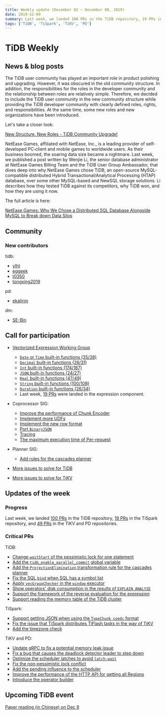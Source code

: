 ```yaml
---
title: Weekly update (December 02 ~ December 08, 2019)
date: 2019-12-09
summary: Last week, we landed 100 PRs in the TiDB repository, 19 PRs in the TiSpark repository, and 49 PRs in the TiKV and PD repositories.
tags: ['TiDB', 'TiSpark', 'TiKV', 'PD']
---
```


# TiDB Weekly

## News & blog posts

The TiDB user community has played an important role in product polishing and upgrading. However, it was obscured in the old community structure. In addition, the responsibilities for the roles in the developer community and the relationship between roles are relatively simple. Therefore, we decided to include the TiDB user community in the new community structure while providing the TiDB developer community with clearly defined roles, rights, and responsibilities. At the same time, some new roles and new organizations have been introduced.

Let's take a closer look:

[New Structure, New Roles - TiDB Community Upgrade!](https://pingcap.com/blog/tidb-community-upgrade/)

NetEase Games, affiliated with NetEase, Inc., is a leading provider of self‐developed PC‐client and mobile games to worldwide users. As their business boomed, the soaring data size became a nightmare. Last week, we published a post written by Wenjie Li, the senior database administrator at NetEase Games Billing Team and the TiDB User Group Ambassador, that dives deep into why NetEase Games chose TiDB, an open-source MySQL-compatible distributed Hybrid Transactional/Analytical Processing (HTAP) database, over some other MySQL-based and NewSQL storage solutions. Li describes how they tested TiDB against its competitors, why TiDB won, and how they are using it now.

The full article is here:

[NetEase Games: Why We Chose a Distributed SQL Database Alongside MySQL to Break down Data Silos](https://pingcap.com/success-stories/why-we-chose-a-distributed-sql-database-alongside-mysql-to-break-down-data-silos/)

## Community

### New contributors

tidb:

* [ylht](https://github.com/ylht)
* [eggeek](https://github.com/eggeek)
* [t0350](https://github.com/t0350)
* [tongxing2019](https://github.com/tongxing2019)

pd:

* [ekalinin](https://github.com/ekalinin)

dm:

* [SE-Bin](https://github.com/SE-Bin)

## Call for participation

* [Vectorized Expression Working Group](https://github.com/pingcap/community/blob/master/working-groups/wg-vec-expr.md)
    * [`Date` or `Time` built-in functions (35/38)](https://github.com/pingcap/tidb/issues/12101)
    * [`Decimal` built-in functions (26/31)](https://github.com/pingcap/tidb/issues/12102)
    * [`Int` built-in functions (174/187)](https://github.com/pingcap/tidb/issues/12103)
    * [`JSON` built-in functions (24/27)](https://github.com/pingcap/tidb/issues/12104)
    * [`Real` built-in functions (47/49)](https://github.com/pingcap/tidb/issues/12105)
    * [`String` built-in functions (100/108)](https://github.com/pingcap/tidb/issues/12106)
    * [`Duration` built-in functions (26/34)](https://github.com/pingcap/tidb/issues/12176)
    * Last week, [19 PRs](https://github.com/pingcap/tidb/pulls?utf8=%E2%9C%93&q=is%3Apr+is%3Amerged+sort%3Aupdated-desc+merged%3A2019-12-02..2019-12-08+label%3Acomponent%2Fexpression+) were landed in the expression component.

* Coprocessor SIG:
    * [Improve the performance of Chunk Encoder](https://github.com/tikv/tikv/issues/5729)
    * [Implement more UDFs](https://github.com/tikv/tikv/issues/5727)
    * [Implement the new row format](https://github.com/tikv/tikv/issues/5726)
    * [Port `BinaryJSON`](https://github.com/tikv/tikv/issues/5715)
    * [Tracing](https://github.com/tikv/tikv/issues/5714)
    * [The maximum execution time of Per-request](https://github.com/tikv/tikv/issues/5712)

* Planner SIG:
    * [Add rules for the cascades planner](https://github.com/pingcap/tidb/issues/13709)

* [More issues to solve for TiDB](https://github.com/pingcap/tidb/issues?q=is%3Aissue+is%3Aopen+label%3A%22help+wanted%22)
* [More issues to solve for TiKV](https://github.com/tikv/tikv/labels/S%3A%20HelpWanted)

## Updates of the week

### Progress

Last week, we landed [100 PRs](https://github.com/pingcap/tidb/pulls?utf8=%E2%9C%93&q=is%3Apr+is%3Amerged+merged%3A2019-12-02..2019-12-08+) in the TiDB repository, [19 PRs](https://github.com/pingcap/tispark/pulls?utf8=%E2%9C%93&q=is%3Apr+is%3Amerged+merged%3A2019-12-02..2019-12-08+) in the TiSpark repository, and [49 PRs](https://github.com/search?q=repo%3Atikv%2Ftikv+repo%3Apingcap%2Fpd+is%3Apr+is%3Amerged+merged%3A2019-12-02..2019-12-08&type=Issues) in the TiKV and PD repositories.

### Critical PRs

TiDB:

* [Change `waitStart` of the pessimistic lock for one statement](https://github.com/pingcap/tidb/pull/13922)
* [Add the `tidb_enable_parallel_commit` global variable](https://github.com/pingcap/tidb/pull/13920)
* [Add the `ProjectionElimination` transformation rule for the cascades planner](https://github.com/pingcap/tidb/pull/13895)
* [Fix the SQL `bind` when SQL has a symbol list](https://github.com/pingcap/tidb/pull/13889)
* [Apply `vecGroupChecker` in the `window` executor](https://github.com/pingcap/tidb/pull/13852)
* [Show operators' disk consumption in the results of `EXPLAIN ANALYZE`](https://github.com/pingcap/tidb/pull/13764)
* [Support the framework of the reverse evaluation for the expression](https://github.com/pingcap/tidb/pull/13738)
* [Support reading the memory table of the TiDB cluster](https://github.com/pingcap/tidb/pull/13065)

TiSpark:

* [Support getting JSON when using the `TypeChunk coedc` format](https://github.com/pingcap/tispark/pull/1283)
* [Fix the issue that TiSpark distributes TiFlash tasks in the way of TiKV](https://github.com/pingcap/tispark/pull/1289)
* [Add the timezone check](https://github.com/pingcap/tispark/pull/1275)

TiKV and PD:

* [Update gRPC to fix a potential memory leak issue](https://github.com/tikv/tikv/pull/6128)
* [Fix a bug that causes the deadlock detector leader to step down](https://github.com/tikv/tikv/pull/6125)
* [Optimize the scheduler latches to avoid `latch-wait`](https://github.com/tikv/tikv/pull/6094)
* [Fix the non-pessimistic lock conflict](https://github.com/tikv/tikv/pull/6066)
* [Add the pending influence to the scheduler](https://github.com/pingcap/pd/pull/1982)
* [Improve the performance of the HTTP API for getting all Regions](https://github.com/pingcap/pd/pull/1970)
* [Introduce the operator builder](https://github.com/pingcap/pd/pull/1958)

## Upcoming TiDB event

[Paper reading (in Chinese) on Dec 9](https://github.com/pingcap/presentations/blob/master/paper-reading.md)
